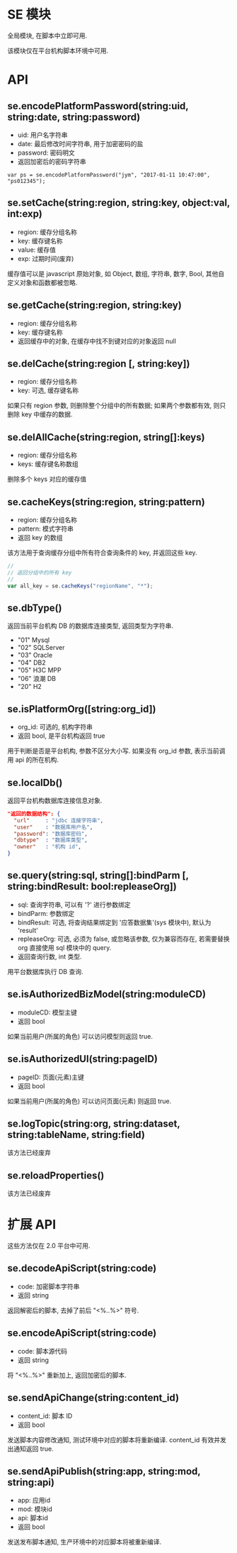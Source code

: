 # SE 模块

全局模块, 在脚本中立即可用.

该模块仅在平台机构脚本环境中可用.


# API

## se.encodePlatformPassword(string:uid, string:date, string:password)

* uid: 用户名字符串
* date: 最后修改时间字符串, 用于加密密码的盐
* password: 密码明文
* 返回加密后的密码字符串

```javascrip
var ps = se.encodePlatformPassword("jym", "2017-01-11 10:47:00", "ps012345");
```


## se.setCache(string:region, string:key, object:val, int:exp)

* region: 缓存分组名称
* key: 缓存键名称
* value: 缓存值
* exp: 过期时间(废弃)

缓存值可以是 javascript 原始对象, 如 Object, 数组, 字符串, 数字, Bool, 其他自定义对象和函数都被忽略.


## se.getCache(string:region, string:key)

* region: 缓存分组名称
* key: 缓存键名称
* 返回缓存中的对象, 在缓存中找不到键对应的对象返回 null


## se.delCache(string:region [, string:key])

* region: 缓存分组名称
* key: 可选, 缓存键名称

如果只有 region 参数, 则删除整个分组中的所有数据;
如果两个参数都有效, 则只删除 key 中缓存的数据.


## se.delAllCache(string:region, string[]:keys)

* region: 缓存分组名称
* keys: 缓存键名称数组

删除多个 keys 对应的缓存值


## se.cacheKeys(string:region, string:pattern)

* region: 缓存分组名称
* pattern: 模式字符串
* 返回 key 的数组

该方法用于查询缓存分组中所有符合查询条件的 key, 并返回这些 key.

```javascript
//
// 返回分组中的所有 key
//
var all_key = se.cacheKeys("regionName", "*");
```


## se.dbType()

返回当前平台机构 DB 的数据库连接类型, 返回类型为字符串.

* "01" Mysql
* "02" SQLServer
* "03" Oracle
* "04" DB2
* "05" H3C MPP
* "06" 浪潮 DB
* "20" H2


## se.isPlatformOrg([string:org_id])

* org_id: 可选的, 机构字符串
* 返回 bool, 是平台机构返回 true

用于判断是否是平台机构, 参数不区分大小写.
如果没有 org_id 参数, 表示当前调用 api 的所在机构.


## se.localDb()

返回平台机构数据库连接信息对象.

```json
"返回的数据结构": {
  "url"     : "jdbc 连接字符串",
  "user"    : "数据库用户名",
  "password": "数据库密码",
  "dbtype"  : "数据库类型",
  "owner"   : "机构 id",
}
```

## se.query(string:sql, string[]:bindParm [, string:bindResult: bool:repleaseOrg])

* sql: 查询字符串, 可以有 '?' 进行参数绑定
* bindParm: 参数绑定
* bindResult: 可选, 将查询结果绑定到 '应答数据集'(sys 模块中), 默认为 'result'
* repleaseOrg: 可选, 必须为 false, 或忽略该参数, 仅为兼容而存在, 若需要替换 org 直接使用 sql 模块中的 query.
* 返回查询行数, int 类型.

用平台数据库执行 DB 查询.


## se.isAuthorizedBizModel(string:moduleCD)

* moduleCD: 模型主键
* 返回 bool

如果当前用户(所属的角色) 可以访问模型则返回 true.


## se.isAuthorizedUI(string:pageID)

* pageID: 页面(元素)主键
* 返回 bool

如果当前用户(所属的角色) 可以访问页面(元素) 则返回 true.


## se.logTopic(string:org, string:dataset, string:tableName, string:field)

该方法已经废弃


## se.reloadProperties()

该方法已经废弃



# 扩展 API 

这些方法仅在 2.0 平台中可用.

## se.decodeApiScript(string:code)

* code: 加密脚本字符串
* 返回 string

返回解密后的脚本, 去掉了前后 "<%..%>" 符号.


## se.encodeApiScript(string:code)

* code: 脚本源代码
* 返回 string

将 "<%..%>" 重新加上, 返回加密后的脚本.


## se.sendApiChange(string:content_id)

* content_id: 脚本 ID
* 返回 bool

发送脚本内容修改通知, 测试环境中对应的脚本将重新编译.
content_id 有效并发出通知返回 true.


## se.sendApiPublish(string:app, string:mod, string:api)

* app: 应用id
* mod: 模块id
* api: 脚本id
* 返回 bool

发送发布脚本通知, 生产环境中的对应脚本将被重新编译.